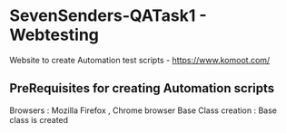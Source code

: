 # SevenSenders-QATask1 - Webtesting
Website to create Automation test scripts - https://www.komoot.com/

## PreRequisites for creating Automation scripts
Browsers : Mozilla Firefox , Chrome browser
Base Class creation : Base class is created 
